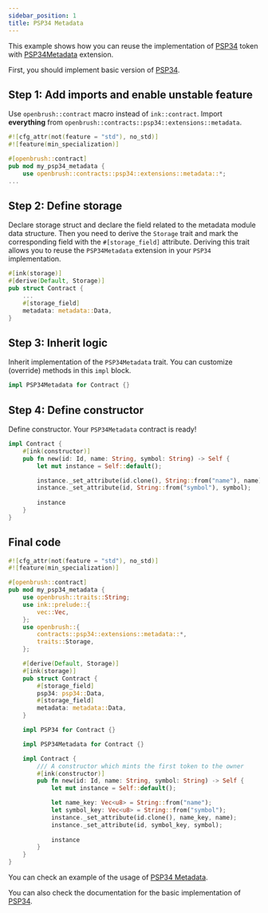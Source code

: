 ```yaml
---
sidebar_position: 1
title: PSP34 Metadata
---
```


This example shows how you can reuse the implementation of [PSP34](https://github.com/Brushfam/openbrush-contracts/tree/main/contracts/src/token/psp34) token with [PSP34Metadata](https://github.com/Brushfam/openbrush-contracts/tree/main/contracts/src/token/psp34/extensions/metadata.rs) extension.

First, you should implement basic version of [PSP34](/smart-contracts/PSP34).

## Step 1: Add imports and enable unstable feature

Use `openbrush::contract` macro instead of `ink::contract`. Import **everything** from 
`openbrush::contracts::psp34::extensions::metadata`.

```rust
#![cfg_attr(not(feature = "std"), no_std)]
#![feature(min_specialization)]

#[openbrush::contract]
pub mod my_psp34_metadata {
    use openbrush::contracts::psp34::extensions::metadata::*;
...
```

## Step 2: Define storage

Declare storage struct and declare the field related to the metadata module data structure. 
Then you need to derive the `Storage` trait and mark the corresponding field with 
the `#[storage_field]` attribute. Deriving this trait allows you to reuse the 
`PSP34Metadata` extension in your `PSP34` implementation.

```rust
#[ink(storage)]
#[derive(Default, Storage)]
pub struct Contract {
    ...
    #[storage_field]
    metadata: metadata::Data,
}
```

## Step 3: Inherit logic

Inherit implementation of the `PSP34Metadata` trait. You can customize (override) methods in this `impl` block.

```rust
impl PSP34Metadata for Contract {}
```

## Step 4: Define constructor

Define constructor. Your `PSP34Metadata` contract is ready!

```rust
impl Contract {
    #[ink(constructor)]
    pub fn new(id: Id, name: String, symbol: String) -> Self {
        let mut instance = Self::default();

        instance._set_attribute(id.clone(), String::from("name"), name);
        instance._set_attribute(id, String::from("symbol"), symbol);
        
        instance
    }
}
```

## Final code

```rust
#![cfg_attr(not(feature = "std"), no_std)]
#![feature(min_specialization)]

#[openbrush::contract]
pub mod my_psp34_metadata {
    use openbrush::traits::String;
    use ink::prelude::{
        vec::Vec,
    };
    use openbrush::{
        contracts::psp34::extensions::metadata::*,
        traits::Storage,
    };

    #[derive(Default, Storage)]
    #[ink(storage)]
    pub struct Contract {
        #[storage_field]
        psp34: psp34::Data,
        #[storage_field]
        metadata: metadata::Data,
    }

    impl PSP34 for Contract {}

    impl PSP34Metadata for Contract {}

    impl Contract {
        /// A constructor which mints the first token to the owner
        #[ink(constructor)]
        pub fn new(id: Id, name: String, symbol: String) -> Self {
            let mut instance = Self::default();

            let name_key: Vec<u8> = String::from("name");
            let symbol_key: Vec<u8> = String::from("symbol");
            instance._set_attribute(id.clone(), name_key, name);
            instance._set_attribute(id, symbol_key, symbol);
            
            instance
        }
    }
}
```

You can check an example of the usage of [PSP34 Metadata](https://github.com/Brushfam/openbrush-contracts/tree/main/examples/psp34_extensions/metadata).

You can also check the documentation for the basic implementation of [PSP34](/smart-contracts/PSP34).
